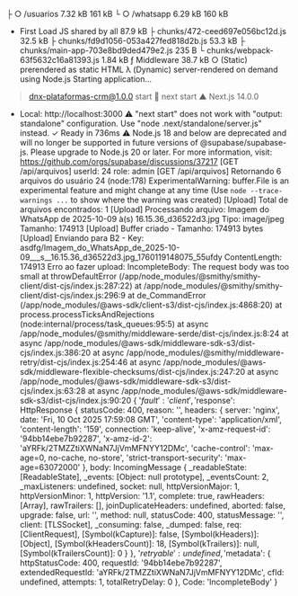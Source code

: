 ├ ○ /usuarios                            7.32 kB         161 kB
└ ○ /whatsapp                            6.29 kB         160 kB
+ First Load JS shared by all            87.9 kB
  ├ chunks/472-ceed697e056bc12d.js       32.5 kB
  ├ chunks/fd9d1056-053a427fed818d2b.js  53.3 kB
  ├ chunks/main-app-703e8bd9ded479e2.js  235 B
  └ chunks/webpack-63f5632c16a81393.js   1.84 kB
ƒ Middleware                             38.7 kB
○  (Static)   prerendered as static HTML
λ  (Dynamic)  server-rendered on demand using Node.js
Starting application...
> dnx-plataformas-crm@1.0.0 start

> next start
   ▲ Next.js 14.0.0
   - Local:        http://localhost:3000
 ⚠ "next start" does not work with "output: standalone" configuration. Use "node .next/standalone/server.js" instead.
 ✓ Ready in 736ms
⚠️  Node.js 18 and below are deprecated and will no longer be supported in future versions of @supabase/supabase-js. Please upgrade to Node.js 20 or later. For more information, visit: https://github.com/orgs/supabase/discussions/37217
[GET /api/arquivos] userId: 24 role: admin
[GET /api/arquivos] Retornando 6 arquivos do usuário 24
(node:178) ExperimentalWarning: buffer.File is an experimental feature and might change at any time
(Use `node --trace-warnings ...` to show where the warning was created)
[Upload] Total de arquivos encontrados: 1
[Upload] Processando arquivo: Imagem do WhatsApp de 2025-10-09 à(s) 16.15.36_d36522d3.jpg Tipo: image/jpeg Tamanho: 174913
[Upload] Buffer criado - Tamanho: 174913 bytes
[Upload] Enviando para B2 - Key: asdfg/Imagem_do_WhatsApp_de_2025-10-09___s__16.15.36_d36522d3.jpg_1760119148075_55ufdy ContentLength: 174913
Erro ao fazer upload: IncompleteBody: The request body was too small
    at throwDefaultError (/app/node_modules/@smithy/smithy-client/dist-cjs/index.js:287:22)
    at /app/node_modules/@smithy/smithy-client/dist-cjs/index.js:296:9
    at de_CommandError (/app/node_modules/@aws-sdk/client-s3/dist-cjs/index.js:4868:20)
    at process.processTicksAndRejections (node:internal/process/task_queues:95:5)
    at async /app/node_modules/@smithy/middleware-serde/dist-cjs/index.js:8:24
    at async /app/node_modules/@aws-sdk/middleware-sdk-s3/dist-cjs/index.js:386:20
    at async /app/node_modules/@smithy/middleware-retry/dist-cjs/index.js:254:46
    at async /app/node_modules/@aws-sdk/middleware-flexible-checksums/dist-cjs/index.js:247:20
    at async /app/node_modules/@aws-sdk/middleware-sdk-s3/dist-cjs/index.js:63:28
    at async /app/node_modules/@aws-sdk/middleware-sdk-s3/dist-cjs/index.js:90:20 {
  '$fault': 'client',
  '$response': HttpResponse {
    statusCode: 400,
    reason: '',
    headers: {
      server: 'nginx',
      date: 'Fri, 10 Oct 2025 17:59:08 GMT',
      'content-type': 'application/xml',
      'content-length': '159',
      connection: 'keep-alive',
      'x-amz-request-id': '94bb14ebe7b92287',
      'x-amz-id-2': 'aYRFk/2TMZZtiXWNaN7JjVmMFNYY12DMc',
      'cache-control': 'max-age=0, no-cache, no-store',
      'strict-transport-security': 'max-age=63072000'
    },
    body: IncomingMessage {
      _readableState: [ReadableState],
      _events: [Object: null prototype],
      _eventsCount: 2,
      _maxListeners: undefined,
      socket: null,
      httpVersionMajor: 1,
      httpVersionMinor: 1,
      httpVersion: '1.1',
      complete: true,
      rawHeaders: [Array],
      rawTrailers: [],
      joinDuplicateHeaders: undefined,
      aborted: false,
      upgrade: false,
      url: '',
      method: null,
      statusCode: 400,
      statusMessage: '',
      client: [TLSSocket],
      _consuming: false,
      _dumped: false,
      req: [ClientRequest],
      [Symbol(kCapture)]: false,
      [Symbol(kHeaders)]: [Object],
      [Symbol(kHeadersCount)]: 18,
      [Symbol(kTrailers)]: null,
      [Symbol(kTrailersCount)]: 0
    }
  },
  '$retryable': undefined,
  '$metadata': {
    httpStatusCode: 400,
    requestId: '94bb14ebe7b92287',
    extendedRequestId: 'aYRFk/2TMZZtiXWNaN7JjVmMFNYY12DMc',
    cfId: undefined,
    attempts: 1,
    totalRetryDelay: 0
  },
  Code: 'IncompleteBody'
}
